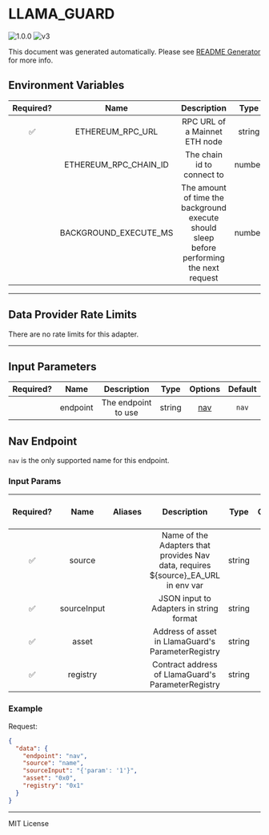 # LLAMA_GUARD

![1.0.0](https://img.shields.io/github/package-json/v/smartcontractkit/external-adapters-js?filename=packages/composites/llama-guard/package.json) ![v3](https://img.shields.io/badge/framework%20version-v3-blueviolet)

This document was generated automatically. Please see [README Generator](../../scripts#readme-generator) for more info.

## Environment Variables

| Required? |         Name          |                                        Description                                        |  Type  | Options | Default |
| :-------: | :-------------------: | :---------------------------------------------------------------------------------------: | :----: | :-----: | :-----: |
|    ✅     |   ETHEREUM_RPC_URL    |                               RPC URL of a Mainnet ETH node                               | string |         |         |
|           | ETHEREUM_RPC_CHAIN_ID |                                The chain id to connect to                                 | number |         |   `1`   |
|           | BACKGROUND_EXECUTE_MS | The amount of time the background execute should sleep before performing the next request | number |         | `10000` |

---

## Data Provider Rate Limits

There are no rate limits for this adapter.

---

## Input Parameters

| Required? |   Name   |     Description     |  Type  |       Options        | Default |
| :-------: | :------: | :-----------------: | :----: | :------------------: | :-----: |
|           | endpoint | The endpoint to use | string | [nav](#nav-endpoint) |  `nav`  |

## Nav Endpoint

`nav` is the only supported name for this endpoint.

### Input Params

| Required? |    Name     | Aliases |                                    Description                                     |  Type  | Options | Default | Depends On | Not Valid With |
| :-------: | :---------: | :-----: | :--------------------------------------------------------------------------------: | :----: | :-----: | :-----: | :--------: | :------------: |
|    ✅     |   source    |         | Name of the Adapters that provides Nav data, requires ${source}\_EA_URL in env var | string |         |         |            |                |
|    ✅     | sourceInput |         |                      JSON input to Adapters in string format                       | string |         |         |            |                |
|    ✅     |    asset    |         |                 Address of asset in LlamaGuard's ParameterRegistry                 | string |         |         |            |                |
|    ✅     |  registry   |         |                 Contract address of LlamaGuard's ParameterRegistry                 | string |         |         |            |                |

### Example

Request:

```json
{
  "data": {
    "endpoint": "nav",
    "source": "name",
    "sourceInput": "{'param': '1'}",
    "asset": "0x0",
    "registry": "0x1"
  }
}
```

---

MIT License
